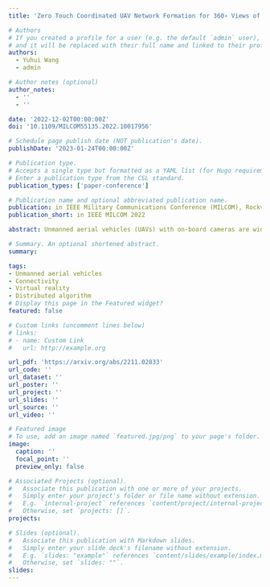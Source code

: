 ```yaml
---
title: 'Zero Touch Coordinated UAV Network Formation for 360∘ Views of a Moving Ground Target in Remote VR Applications'

# Authors
# If you created a profile for a user (e.g. the default `admin` user), write the username (folder name) here
# and it will be replaced with their full name and linked to their profile.
authors:
  - Yuhui Wang
  - admin

# Author notes (optional)
author_notes:
  - ''
  - ''

date: '2022-12-02T00:00:00Z'
doi: '10.1109/MILCOM55135.2022.10017956'

# Schedule page publish date (NOT publication's date).
publishDate: '2023-01-24T00:00:00Z'

# Publication type.
# Accepts a single type but formatted as a YAML list (for Hugo requirements).
# Enter a publication type from the CSL standard.
publication_types: ['paper-conference']

# Publication name and optional abbreviated publication name.
publication: in IEEE Military Communications Conference (MILCOM), Rockville, MD, USA
publication_short: in IEEE MILCOM 2022

abstract: Unmanned aerial vehicles (UAVs) with on-board cameras are widely used for remote surveillance and video capturing applications. In remote virtual reality (VR) applications, multiple UAVs can be used to capture different partially overlapping angles of the ground target, which can be stitched together to provide 360∘ views. This requires coordinated formation of UAVs that is adaptive to movements of the ground target. In this paper, we propose a joint UAV formation and tracking framework to capture 360∘ angles of the target. The proposed framework uses a zero touch approach for automated and adaptive reconfiguration of multiple UAVs in a coordinated manner without the need for human intervention. This is suited to both military and civilian applications. Simulation results demonstrate the convergence and configuration of the UAVs with arbitrary initial locations and orientations. The performance has been tested for various number of UAVs and different mobility patterns of the ground target.

# Summary. An optional shortened abstract.
summary:

tags:
- Unmanned aerial vehicles
- Connectivity
- Virtual reality
- Distributed algorithm
# Display this page in the Featured widget?
featured: false

# Custom links (uncomment lines below)
# links:
# - name: Custom Link
#   url: http://example.org

url_pdf: 'https://arxiv.org/abs/2211.02833'
url_code: ''
url_dataset: ''
url_poster: ''
url_project: ''
url_slides: ''
url_source: ''
url_video: ''

# Featured image
# To use, add an image named `featured.jpg/png` to your page's folder.
image:
  caption: ''
  focal_point: ''
  preview_only: false

# Associated Projects (optional).
#   Associate this publication with one or more of your projects.
#   Simply enter your project's folder or file name without extension.
#   E.g. `internal-project` references `content/project/internal-project/index.md`.
#   Otherwise, set `projects: []`.
projects:

# Slides (optional).
#   Associate this publication with Markdown slides.
#   Simply enter your slide deck's filename without extension.
#   E.g. `slides: "example"` references `content/slides/example/index.md`.
#   Otherwise, set `slides: ""`.
slides:
---
```

